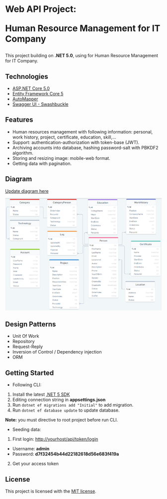 ﻿# Web API Project:<p/>Human Resource Management for IT Company

This project building on **.NET 5.0**, using for Human Resource Management for IT Company. 

## Technologies

* [ASP.NET Core 5.0](https://docs.microsoft.com/en-us/aspnet/core/release-notes/aspnetcore-5.0?view=aspnetcore-5.0)
* [Entity Framework Core 5](https://docs.microsoft.com/en-us/ef/core/)
* [AutoMapper](https://automapper.org/)
* [Swagger UI - Swashbuckle](https://github.com/domaindrivendev/Swashbuckle.AspNetCore)

## Features
* Human resources management with following information: personal, work history, project, certificate, education, skill,...
* Support: authentication-authorization with token-base (JWT).
* Archiving accounts into database, hashing password-salt with PBKDF2 algorithm.
* Storing and resizing image: mobile-web format.
* Getting data with pagination.

## Diagram

[Update diagram here](https://drawsql.app/kim-young-ken/diagrams/hr-management)

![](/Docs/diagram.png)

## Design Patterns

* Unit Of Work
* Repository
* Request-Reply
* Inversion of Control / Dependency injection
* ORM

## Getting Started

* Following CLI:

1. Install the latest [.NET 5 SDK](https://dotnet.microsoft.com/download/dotnet/5.0)
2. Editing connection string in **appsettings.json**
3. Run `dotnet ef migrations add "Initial"` to add migration.
4. Run `dotnet ef database update` to update database.

**Note:** you must directive to root project before run CLI.

* Seeding data: 

1. First login: [http://yourhost/api/token/login]()
 + Username: **admin**
 + Password: **d7f32454b44d22182618d56e683f419a**
2. Get your access token

## License

This project is licensed with the [MIT license](LICENSE).